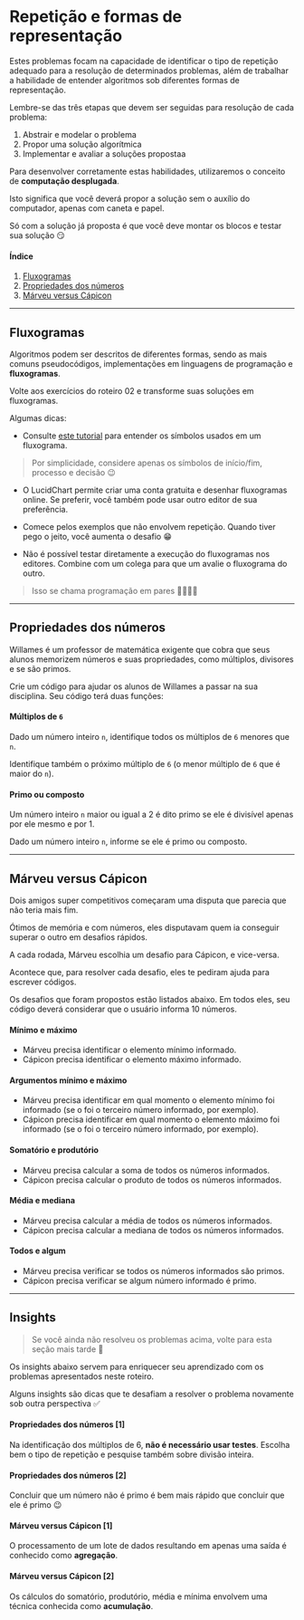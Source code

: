 # Repetição e formas de representação

Estes problemas focam na capacidade de identificar o tipo de repetição adequado para a resolução de determinados problemas, além de trabalhar a habilidade de entender algoritmos sob diferentes formas de representação.

Lembre-se das três etapas que devem ser seguidas para resolução de cada problema:

1. Abstrair e modelar o problema
2. Propor uma solução algorítmica
3. Implementar e avaliar a soluções propostaa

Para desenvolver corretamente estas habilidades, utilizaremos o conceito de **computação desplugada**.

Isto significa que você deverá propor a solução sem o auxílio do computador, apenas com caneta e papel.

Só com a solução já proposta é que você deve montar os blocos e testar sua solução 😏

#### Índice
1. [Fluxogramas](#fluxogramas)
2. [Propriedades dos números](#propriedades-dos-números)
3. [Márveu versus Cápicon](#márveu-versus-cápicon)

---

## Fluxogramas

Algoritmos podem ser descritos de diferentes formas, sendo as mais comuns pseudocódigos, implementações em linguagens de programação e **fluxogramas**.

Volte aos exercícios do roteiro 02 e transforme suas soluções em fluxogramas.

Algumas dicas:
- Consulte [este tutorial](https://www.lucidchart.com/pages/what-is-a-flowchart-tutorial) para entender os símbolos usados em um fluxograma.

> Por simplicidade, considere apenas os símbolos de início/fim, processo e decisão 😉

- O LucidChart permite criar uma conta gratuita e desenhar fluxogramas online. Se preferir, você também pode usar outro editor de sua preferência.

- Comece pelos exemplos que não envolvem repetição. Quando tiver pego o jeito, você aumenta o desafio 😁

- Não é possível testar diretamente a execução do fluxogramas nos editores. Combine com um colega para que um avalie o fluxograma do outro. 

> Isso se chama programação em pares 💃🏻🕺🏻

---

## Propriedades dos números

Willames é um professor de matemática exigente que cobra que seus alunos memorizem números e suas propriedades, como múltiplos, divisores e se são primos.

Crie um código para ajudar os alunos de Willames a passar na sua disciplina. Seu código terá duas funções:

#### Múltiplos de `6`

Dado um número inteiro `n`, identifique todos os múltiplos de `6` menores que `n`. 

Identifique também o próximo múltiplo de `6` (o menor múltiplo de `6` que é maior do `n`).

#### Primo ou composto

Um número inteiro `n` maior ou igual a 2 é dito primo se ele é divisível apenas por ele mesmo e por 1.

Dado um número inteiro `n`, informe se ele é primo ou composto.

---

## Márveu versus Cápicon

Dois amigos super competitivos começaram uma disputa que parecia que não teria mais fim. 

Ótimos de memória e com números, eles disputavam quem ia conseguir superar o outro em desafios rápidos.

A cada rodada, Márveu escolhia um desafio para Cápicon, e vice-versa.

Acontece que, para resolver cada desafio, eles te pediram ajuda para escrever códigos.

Os desafios que foram propostos estão listados abaixo. Em todos eles, seu código deverá considerar que o usuário informa 10 números. 

#### Mínimo e máximo

- Márveu precisa identificar o elemento mínimo informado.
- Cápicon precisa identificar o elemento máximo informado.

#### Argumentos mínimo e máximo

- Márveu precisa identificar em qual momento o elemento mínimo foi informado (se o foi o terceiro número informado, por exemplo).
- Cápicon precisa identificar em qual momento o elemento máximo foi informado (se o foi o terceiro número informado, por exemplo).

#### Somatório e produtório

- Márveu precisa calcular a soma de todos os números informados.
- Cápicon precisa calcular o produto de todos os números informados.

#### Média e mediana

- Márveu precisa calcular a média de todos os números informados.
- Cápicon precisa calcular a mediana de todos os números informados.

#### Todos e algum

- Márveu precisa verificar se todos os números informados são primos.
- Cápicon precisa verificar se algum número informado é primo.

---

## Insights

> Se você ainda não resolveu os problemas acima, volte para esta seção mais tarde 👻

Os insights abaixo servem para enriquecer seu aprendizado com os problemas apresentados neste roteiro.

Alguns insights são dicas que te desafiam a resolver o problema novamente sob outra perspectiva ✅ 

#### Propriedades dos números [1]

Na identificação dos múltiplos de 6, **não é necessário usar testes**. Escolha bem o tipo de repetição e pesquise também sobre divisão inteira.

#### Propriedades dos números [2]

Concluir que um número não é primo é bem mais rápido que concluir que ele é primo 😉

#### Márveu versus Cápicon [1]

O processamento de um lote de dados resultando em apenas uma saída é conhecido como **agregação**. 

#### Márveu versus Cápicon [2]

Os cálculos do somatório, produtório, média e mínima envolvem uma técnica conhecida como **acumulação**.
